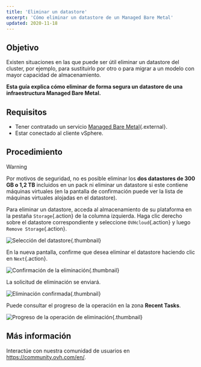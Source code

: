 ```yaml
---
title: 'Eliminar un datastore'
excerpt: 'Cómo eliminar un datastore de un Managed Bare Metal'
updated: 2020-11-18
---
```


## Objetivo

Existen situaciones en las que puede ser útil eliminar un datastore del cluster, por ejemplo, para sustituirlo por otro o para migrar a un modelo con mayor capacidad de almacenamiento.

**Esta guía explica cómo eliminar de forma segura un datastore de una infraestructura Managed Bare Metal.**

## Requisitos

* Tener contratado un servicio [Managed Bare Metal](https://www.ovhcloud.com/es/managed-bare-metal/){.external}.
* Estar conectado al cliente vSphere.

## Procedimiento

> [!warning]
>
> Por motivos de seguridad, no es posible eliminar los **dos datastores de 300 GB o 1,2 TB** incluidos en un pack ni eliminar un datastore si este contiene máquinas virtuales (en la pantalla de confirmación puede ver la lista de máquinas virtuales alojadas en el datastore).
>

Para eliminar un datastore, acceda al almacenamiento de su plataforma en la pestaña `Storage`{.action} de la columna izquierda. Haga clic derecho sobre el datastore correspondiente y seleccione `OVHcloud`{.action} y luego `Remove Storage`{.action}.

![Selección del datastore](removedatastore01.png){.thumbnail}

En la nueva pantalla,  confirme que desea eliminar el datastore haciendo clic en `Next`{.action}.

![Confirmación de la eliminación](removedatastore02.png){.thumbnail}

La solicitud de eliminación se enviará.

![Eliminación confirmada](removedatastore03.png){.thumbnail}

Puede consultar el progreso de la operación en la zona **Recent Tasks**.

![Progreso de la operación de eliminación](removedatastore04.png){.thumbnail}

## Más información

Interactúe con nuestra comunidad de usuarios en <https://community.ovh.com/en/>.
